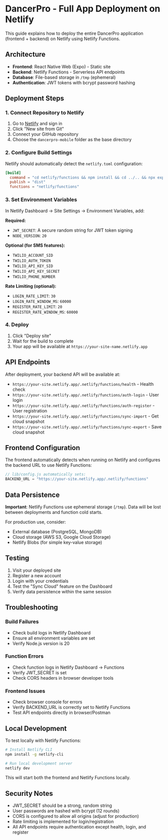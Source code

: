 # DancerPro - Full App Deployment on Netlify

This guide explains how to deploy the entire DancerPro application (frontend + backend) on Netlify using Netlify Functions.

## Architecture

- **Frontend**: React Native Web (Expo) - Static site
- **Backend**: Netlify Functions - Serverless API endpoints
- **Database**: File-based storage in `/tmp` (ephemeral)
- **Authentication**: JWT tokens with bcrypt password hashing

## Deployment Steps

### 1. Connect Repository to Netlify

1. Go to [Netlify](https://netlify.com) and sign in
2. Click "New site from Git"
3. Connect your GitHub repository
4. Choose the `dancerpro-mobile` folder as the base directory

### 2. Configure Build Settings

Netlify should automatically detect the `netlify.toml` configuration:

```toml
[build]
  command = "cd netlify/functions && npm install && cd ../.. && npx expo export -p web --output-dir dist && node scripts/add-pwa-assets.js && node scripts/inject-backend-url.js && node scripts/copy-public.js"
  publish = "dist"
  functions = "netlify/functions"
```

### 3. Set Environment Variables

In Netlify Dashboard → Site Settings → Environment Variables, add:

**Required:**
- `JWT_SECRET`: A secure random string for JWT token signing
- `NODE_VERSION`: `20`

**Optional (for SMS features):**
- `TWILIO_ACCOUNT_SID`
- `TWILIO_AUTH_TOKEN`
- `TWILIO_API_KEY_SID`
- `TWILIO_API_KEY_SECRET`
- `TWILIO_PHONE_NUMBER`

**Rate Limiting (optional):**
- `LOGIN_RATE_LIMIT`: `30`
- `LOGIN_RATE_WINDOW_MS`: `60000`
- `REGISTER_RATE_LIMIT`: `20`
- `REGISTER_RATE_WINDOW_MS`: `60000`

### 4. Deploy

1. Click "Deploy site"
2. Wait for the build to complete
3. Your app will be available at `https://your-site-name.netlify.app`

## API Endpoints

After deployment, your backend API will be available at:

- `https://your-site.netlify.app/.netlify/functions/health` - Health check
- `https://your-site.netlify.app/.netlify/functions/auth-login` - User login
- `https://your-site.netlify.app/.netlify/functions/auth-register` - User registration
- `https://your-site.netlify.app/.netlify/functions/sync-import` - Get cloud snapshot
- `https://your-site.netlify.app/.netlify/functions/sync-export` - Save cloud snapshot

## Frontend Configuration

The frontend automatically detects when running on Netlify and configures the backend URL to use Netlify Functions:

```javascript
// lib/config.js automatically sets:
BACKEND_URL = "https://your-site.netlify.app/.netlify/functions"
```

## Data Persistence

**Important**: Netlify Functions use ephemeral storage (`/tmp`). Data will be lost between deployments and function cold starts.

For production use, consider:
- External database (PostgreSQL, MongoDB)
- Cloud storage (AWS S3, Google Cloud Storage)
- Netlify Blobs (for simple key-value storage)

## Testing

1. Visit your deployed site
2. Register a new account
3. Login with your credentials
4. Test the "Sync Cloud" feature on the Dashboard
5. Verify data persistence within the same session

## Troubleshooting

### Build Failures
- Check build logs in Netlify Dashboard
- Ensure all environment variables are set
- Verify Node.js version is 20

### Function Errors
- Check function logs in Netlify Dashboard → Functions
- Verify JWT_SECRET is set
- Check CORS headers in browser developer tools

### Frontend Issues
- Check browser console for errors
- Verify BACKEND_URL is correctly set to Netlify Functions
- Test API endpoints directly in browser/Postman

## Local Development

To test locally with Netlify Functions:

```bash
# Install Netlify CLI
npm install -g netlify-cli

# Run local development server
netlify dev
```

This will start both the frontend and Netlify Functions locally.

## Security Notes

- JWT_SECRET should be a strong, random string
- User passwords are hashed with bcrypt (12 rounds)
- CORS is configured to allow all origins (adjust for production)
- Rate limiting is implemented for login/registration
- All API endpoints require authentication except health, login, and register